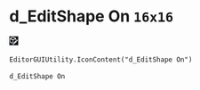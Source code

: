 # d_EditShape On `16x16`
<img src="/img/d_EditShape%20On.png" width=16 height=16>

``` CSharp
EditorGUIUtility.IconContent("d_EditShape On")
```
```
d_EditShape On
```
